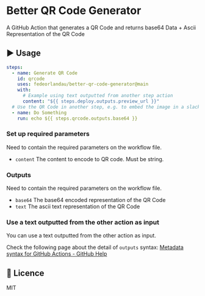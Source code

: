 # Better QR Code Generator
A GitHub Action that generates a QR Code and returns base64 Data + Ascii Representation of the QR Code

## :arrow_forward: Usage
```yml
steps:
  - name: Generate QR Code
    id: qrcode
    uses: fedeorlandau/better-qr-code-generator@main
    with:
      # Example using text outputted from another step action
      content: "${{ steps.deploy.outputs.preview_url }}"
  # Use the QR Code in another step, e.g. to embed the image in a slack message
  - name: Do Something
    run: echo ${{ steps.qrcode.outputs.base64 }}
```

### Set up required parameters
Need to contain the required parameters on the workflow file.

- `content` The content to encode to QR code. Must be string.

### Outputs
Need to contain the required parameters on the workflow file.

- `base64` The base64 encoded representation of the QR Code
- `text` The ascii text representation of the QR Code


### Use a text outputted from the other action as input
You can use a text outputted from the other action as input.

Check the following page about the detail of `outputs` syntax: [Metadata syntax for GitHub Actions - GitHub Help](https://help.github.com/en/actions/building-actions/metadata-syntax-for-github-actions#outputs)

## :memo: Licence
MIT
